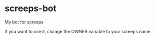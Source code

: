 # screeps-bot
My bot for screeps

If you want to use it, change the OWNER variable to your screeps name
